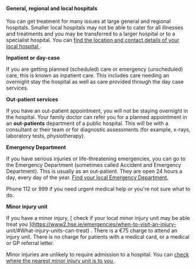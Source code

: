 ####  **General, regional and local hospitals**

You can get treatment for many issues at large general and regional hospitals.
Smaller local hospitals may not be able to cater for all illnesses and
treatments and you may be transferred to a larger hospital or to a specialist
hospital. You can [ find the location and contact details of your local
hospital ](https://www2.hse.ie/services/hospitals/) .

**Inpatient or day-case**

If you are getting planned (scheduled) care or emergency (unscheduled) care,
this is known as inpatient care. This includes care needing an overnight stay
the hospital as well as care provided through the day case services.

**Out-patient services**

If you have an out-patient appointment, you will not be staying overnight in
the hospital. Your family doctor can refer you for a planned appointment in an
**out-patients** department of a public hospital. This will be with a
consultant or their team or for diagnostic assessments (for example, x-rays,
laboratory tests, physiotherapy).

**Emergency Department**

If you have serious injuries or life-threatening emergencies, you can go to
the Emergency Department (sometimes called Accident and Emergency Department).
This is usually as an out-patient. They are open 24 hours a day, every day of
the year. [ Find your local Emergency Department.
](https://www2.hse.ie/services/emergency-departments/)

Phone 112 or 999 if you need urgent medical help or you're not sure what to
do.

**Minor injury unit**

If you have a minor injury, [ check if your local minor injury unit may be
able treat you ](https://www2.hse.ie/emergencies/when-to-visit-an-injury-
unit/#What-injury-units-can-treat) . There is a €75 charge to attend an injury
unit. There is no charge for patients with a medical card, or a medical or GP
referral letter.

Minor injuries are unlikely to require admission to a hospital. You can [
check where the nearest minor injury unit is to you
](https://www2.hse.ie/services/injury-units/) .
